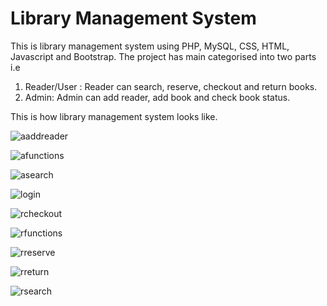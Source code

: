 # Library Management System
This is library management system using PHP, MySQL, CSS, HTML, Javascript and Bootstrap. 
The project has main categorised into two parts i.e
1. Reader/User : Reader can search, reserve, checkout and return books.
2. Admin: Admin can add reader, add book and check book status.

This is how library management system looks like.


![aaddreader](https://user-images.githubusercontent.com/51265433/118925967-97f41000-b90d-11eb-93f5-374fa5d3b0d7.png)

![afunctions](https://user-images.githubusercontent.com/51265433/118925982-9c202d80-b90d-11eb-9e3d-3ecbe0521bd5.png)

![asearch](https://user-images.githubusercontent.com/51265433/118926002-a04c4b00-b90d-11eb-92a8-6307f371f8eb.png)

![login](https://user-images.githubusercontent.com/51265433/118926012-a2aea500-b90d-11eb-87be-0bb6770726b0.png)

![rcheckout](https://user-images.githubusercontent.com/51265433/118926020-a5a99580-b90d-11eb-9494-1f767cf3b9d1.png)

![rfunctions](https://user-images.githubusercontent.com/51265433/118926065-b8bc6580-b90d-11eb-9cde-a5d951b88ab3.png)

![rreserve](https://user-images.githubusercontent.com/51265433/118926080-beb24680-b90d-11eb-9425-aff924aef6af.png)

![rreturn](https://user-images.githubusercontent.com/51265433/118926086-c07c0a00-b90d-11eb-9560-79de8486947d.png)

![rsearch](https://user-images.githubusercontent.com/51265433/118926090-c245cd80-b90d-11eb-84f8-f171db60226a.png)
